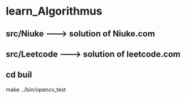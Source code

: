 # learn_Algorithmus

## src/Niuke ---> solution of Niuke.com

## src/Leetcode ---> solution of leetcode.com

## cd buil
   make
   ../bin/opencv_test
